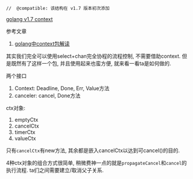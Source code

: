 ```
// 	@compatible: 该结构在 v1.7 版本初次添加
```

[golang v1.7 context](https://github.com/golang/go/tree/go1.7/src/context)

参考文章

1. [golang中context包解读](http://www.01happy.com/golang-context-reading/)

其实我们完全可以使用select+chan完全协程的流程控制, 不需要借助context. 但是既然有了这样一个包, 并且使用起来也蛮方便, 就来看一看ta是如何做的.

两个接口

1. Context: Deadline, Done, Err, Value方法
2. canceler: cancel, Done方法

ctx对象:

1. emptyCtx
2. cancelCtx
3. timerCtx
4. valueCtx

只有`cancelCtx`有new方法, 其余都是嵌入cancelCtx以达到可cancel()的目的.

4种ctx对象的组合方式很简单, 稍微费神一点的就是`propagateCancel`和`cancel`的执行流程. ta们之间需要建立/取消父子关系.
